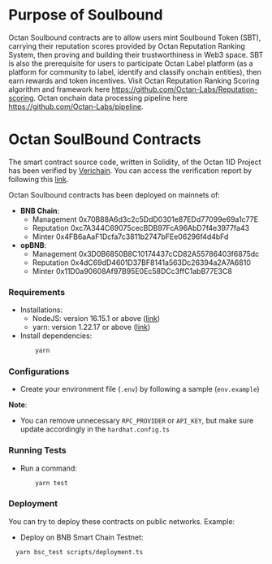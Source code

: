 # Purpose of Soulbound
Octan Soulbound contracts are to allow users mint Soulbound Token (SBT), carrying their reputation scores provided by Octan Reputation Ranking System, then proving and building their trustworthiness in Web3 space. SBT is also the prerequisite for users to participate Octan Label platform (as a platform for community to label, identify and classify onchain entities), then earn rewards and token incentives. Visit Octan Reputation Ranking Scoring algorithm and framework here https://github.com/Octan-Labs/Reputation-scoring. Octan onchain data processing pipeline here https://github.com/Octan-Labs/pipeline.

# Octan SoulBound Contracts

The smart contract source code, written in Solidity, of the Octan 1ID Project has been verified by [Verichain](https://www.verichains.io/). You can access the verification report by following this [link](https://github.com/verichains/public-audit-reports/blob/main/Verichains%20Public%20Audit%20Report%20-%20Octan%20Soulbound%20Token%20-%20v1.1.pdf).  

Octan Soulbound contracts has been deployed on mainnets of:
- **BNB Chain**:
  - Management	0x70B88A6d3c2c5DdD0301e87EDd77099e69a1c77E  
  - Reputation	0xc7A344C69075cecBDB97FcA96AbD7f4e3977fa43  
  - Minter	0x4FB6aAaF1Dcfa7c3811b2747bFEe06296f4d4bFd  
- **opBNB**:
  - Management	0x3D0B6850B8C10174437cCD82A55786403f6875dc
  - Reputation	0x4dC69dD4601D37BF8141a563Dc26394a2A7A6810
  - Minter	0x11D0a90608Af97B95E0Ec58DCc3ffC1abB77E3C8
### Requirements

- Installations:
  - NodeJS: version 16.15.1 or above ([link](https://nodejs.org/en/))
  - yarn: version 1.22.17 or above ([link](https://www.npmjs.com/package/yarn))
- Install dependencies:
  ```bash
      yarn
  ```

### Configurations

- Create your environment file (`.env`) by following a sample (`env.example`)
    
**Note**: 
- You can remove unnecessary `RPC_PROVIDER` or `API_KEY`, but make sure update accordingly in the `hardhat.config.ts`

### Running Tests
- Run a command:
  ```bash
      yarn test
  ```

### Deployment

You can try to deploy these contracts on public networks. Example:

- Deploy on BNB Smart Chain Testnet:
```bash
  yarn bsc_test scripts/deployment.ts
```
